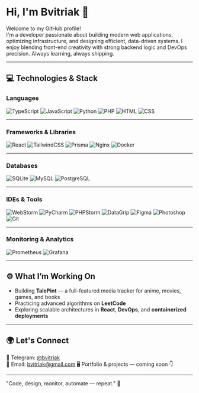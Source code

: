 # Hi, I'm Bvitriak 👋

Welcome to my GitHub profile!  
I'm a developer passionate about building modern web applications, optimizing infrastructure, and designing efficient, data-driven systems. I enjoy blending front-end creativity with strong backend logic and DevOps precision. Always learning, always shipping.

---

## 💻 Technologies & Stack

### Languages
![TypeScript](https://img.shields.io/badge/TypeScript-3178C6?style=for-the-badge&logo=typescript&logoColor=white)
![JavaScript](https://img.shields.io/badge/JavaScript-F7DF1E?style=for-the-badge&logo=javascript&logoColor=black)
![Python](https://img.shields.io/badge/Python-3776AB?style=for-the-badge&logo=python&logoColor=white)
![PHP](https://img.shields.io/badge/PHP-777BB4?style=for-the-badge&logo=php&logoColor=white)
![HTML](https://img.shields.io/badge/HTML5-E34F26?style=for-the-badge&logo=html5&logoColor=white)
![CSS](https://img.shields.io/badge/CSS3-1572B6?style=for-the-badge&logo=css3&logoColor=white)

---

### Frameworks & Libraries
![React](https://img.shields.io/badge/React-20232a?style=for-the-badge&logo=react&logoColor=61dafb)
![TailwindCSS](https://img.shields.io/badge/TailwindCSS-38B2AC?style=for-the-badge&logo=tailwind-css&logoColor=white)
![Prisma](https://img.shields.io/badge/Prisma-2D3748?style=for-the-badge&logo=prisma&logoColor=white)
![Nginx](https://img.shields.io/badge/Nginx-009639?style=for-the-badge&logo=nginx&logoColor=white)
![Docker](https://img.shields.io/badge/Docker-2496ED?style=for-the-badge&logo=docker&logoColor=white)

---

### Databases
![SQLite](https://img.shields.io/badge/SQLite-003B57?style=for-the-badge&logo=sqlite&logoColor=white)
![MySQL](https://img.shields.io/badge/MySQL-4479A1?style=for-the-badge&logo=mysql&logoColor=white)
![PostgreSQL](https://img.shields.io/badge/PostgreSQL-336791?style=for-the-badge&logo=postgresql&logoColor=white)

---

### IDEs & Tools
![WebStorm](https://img.shields.io/badge/WebStorm-097ACC?style=for-the-badge&logo=webstorm&logoColor=white)
![PyCharm](https://img.shields.io/badge/PyCharm-21D789?style=for-the-badge&logo=pycharm&logoColor=white)
![PHPStorm](https://img.shields.io/badge/PHPStorm-9B51E0?style=for-the-badge&logo=phpstorm&logoColor=white)
![DataGrip](https://img.shields.io/badge/DataGrip-30A3DC?style=for-the-badge&logo=datagrip&logoColor=white)
![Figma](https://img.shields.io/badge/Figma-F24E1E?style=for-the-badge&logo=figma&logoColor=white)
![Photoshop](https://img.shields.io/badge/Photoshop-31A8FF?style=for-the-badge&logo=adobe-photoshop&logoColor=white)
![Git](https://img.shields.io/badge/Git-F05032?style=for-the-badge&logo=git&logoColor=white)

---

### Monitoring & Analytics
![Prometheus](https://img.shields.io/badge/Prometheus-E6522C?style=for-the-badge&logo=prometheus&logoColor=white)
![Grafana](https://img.shields.io/badge/Grafana-F46800?style=for-the-badge&logo=grafana&logoColor=white)

---

## ⚙️ What I’m Working On
- Building **TalePint** — a full-featured media tracker for anime, movies, games, and books
- Practicing advanced algorithms on **LeetCode**
- Exploring scalable architectures in **React**, **DevOps**, and **containerized deployments**

---

## 🌍 Let's Connect
💬 Telegram: [@bvitriak](https://t.me/bvitriak)  
📧 Email: bvitriak@gmail.com 
🖥 Portfolio & projects — coming soon 👇

---

"Code, design, monitor, automate — repeat." 🚀
